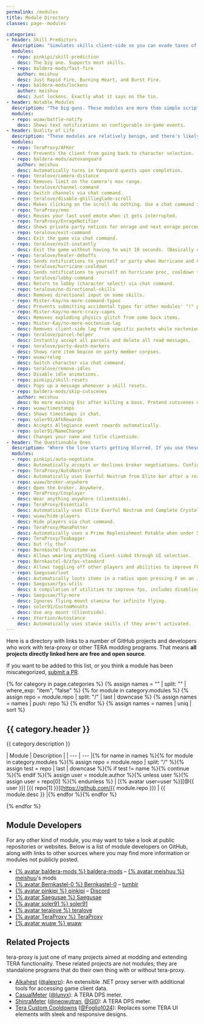 ```yaml
---
permalink: /modules
title: Module Directory
classes: page--modules

categories:
- header: Skill Predictors
  description: "Simulates skills client-side so you can evade taxes of the ping variety."
  modules:
  - repo: pinkipi/skill-prediction
    desc: The big one. Supports most skills.
  - repo: baldera-mods/fast-fire
    author: meishuu
    desc: Just Rapid Fire, Burning Heart, and Burst Fire.
  - repo: baldera-mods/lockons
    author: meishuu
    desc: Just lockons. Exactly what it says on the tin.
- header: Notable Modules
  description: "The big guns. These modules are more than simple scripts."
  modules:
  - repo: wuaw/battle-notify
    desc: Shows text notifications on configurable in-game events.
- header: Quality of Life
  description: "These modules are relatively benign, and there's likely little risk to using these. But they *will* make your life better, probably."
  modules:
  - repo: TeraProxy/AFKer
    desc: Prevents the client from going back to character selection.
  - repo: baldera-mods/autovanguard
    author: meishuu
    desc: Automatically turns in Vanguard quests upon completion.
  - repo: teralove/camera-distance
    desc: Removes limit on the camera's max range.
  - repo: teralove/channel-command
    desc: Switch channels via chat command.
  - repo: teralove/disable-ghillieglade-scroll
    desc: Makes clicking on the scroll do nothing. Use a chat command instead.
  - repo: TeraProxy/emo
    desc: Reuses your last used emote when it gets interrupted.
  - repo: TeraProxy/EnrageNotifier
    desc: Shows private party notices for enrage and next enrage percentage.
  - repo: teralove/exit-command
    desc: Exit the game via chat command.
  - repo: teralove/exit-instantly
    desc: Exit the game without having to wait 10 seconds. (Basically clicking the X button.)
  - repo: teralove/healer-debuffs
    desc: Sends notifications to yourself or party when Hurricane and Contagion have been applied.
  - repo: teralove/hurricane-cooldown
    desc: Sends notifications to yourself on hurricane proc, cooldown time, and when it's ready again.
  - repo: teralove/lobby-command
    desc: Return to lobby (character select) via chat command.
  - repo: teralove/no-directional-skills
    desc: Removes directional input on some skills.
  - repo: Mister-Kay/no-more-command-typos
    desc: Prevents submitting accidental typos for other modules' "!" prefixed commands.
  - repo: Mister-Kay/no-more-crazy-capes
    desc: Removes exploding physics glitch from some back items.
  - repo: Mister-Kay/no-more-noctenium-lag
    desc: Removes client-side lag from specific packets while noctenium consumable is active.
  - repo: teralove/parcel-helper
    desc: Instantly accept all parcels and delete all read messages.
  - repo: teralove/party-death-markers
    desc: Shows rare item beacon on party member corpses.
  - repo: wuaw/relog
    desc: Switch character via chat command.
  - repo: teralove/remove-idles
    desc: Disable idle animations.
  - repo: pinkipi/skill-resets
    desc: Pops up a message whenever a skill resets.
  - repo: baldera-mods/skip-cutscenes
    author: meishuu
    desc: No more mashing Esc after killing a boss. Pretend cutscenes don't even exist.
  - repo: wuaw/timestamps
    desc: Shows timestamps in chat.
  - repo: soler91/AfkRewards
    desc: Accepts Allegiance event rewards automatically.
  - repo: soler91/NameChanger
    desc: Changes your name and title clientside.
- header: The Questionable Ones
  description: "Where the line starts getting blurred. If you use these and it gets noticed... Well, no promises."
  modules:
  - repo: pinkipi/auto-negotiate
    desc: Automatically accepts or declines broker negotiations. Configurable.
  - repo: TeraProxy/AutoNostrum
    desc: Automatically uses Everful Nostrum from Elite bar after a rez.
  - repo: wuaw/broker-anywhere
    desc: Open the broker. Anywhere.
  - repo: TeraProxy/Cosplayer
    desc: Wear anything anywhere (clientside).
  - repo: TeraProxy/Essentials
    desc: Automatically uses Elite Everful Nostrum and Complete Crystalbind.
  - repo: wuaw/hide-players
    desc: Hide players via chat command.
  - repo: TeraProxy/ManaPotter
    desc: Automatically uses a Prime Replenishment Potable when under 50% MP.
  - repo: TeraProxy/Teabagger
    desc: but rly tho?
  - repo: Bernkastel-0/costume-ex
    desc: Allows wearing anything client-sided through UI selection.
  - repo: Bernkastel-0/zfps-standard
    desc: Allows toggling off other players and abilities to improve FPS.
  - repo: Saegusae/loot
    desc: Automatically loots items in a radius upon pressing F on an item.
  - repo: Saegusae/fps-utils
    desc: A compilation of utilities to improve fps, includes disabling fireworks effects.
  - repo: Saegusae/fly-more
    desc: Ignores flying mount stamina for infinite flying.
  - repo: soler91/CustomMounts
    desc: Use any mount (Clientside).
  - repo: Xtortion/Autostance
    desc: Automatically uses stance skills if they aren't activated.
---
```


Here is a directory with links to a number of GitHub projects and developers who work with tera-proxy or other TERA modding programs. That means **all projects directly linked here are free and open source**.

If you want to be added to this list, or you think a module has been miscategorized, [submit a PR](https://github.com/meishuu/tera-proxy/edit/gh-pages/_pages/modules.md).

{% for category in page.categories %}
{% assign names = "" | split: "" | where_exp: "item", "false" %}
{% for module in category.modules %}
{% assign repo = module.repo | split: "/" | last | downcase %}
{% assign names = names | push: repo %}
{% endfor %}
{% assign names = names | uniq | sort %}

## {{ category.header }}

{{ category.description }}

| Module | Description |
| --- | --- |{% for name in names %}{% for module in category.modules %}{% assign repo = module.repo | split: "/" %}{% assign test = repo | last | downcase %}{% if test != name %}{% continue %}{% endif %}{% assign user = module.author %}{% unless user %}{% assign user = repo[0] %}{% endunless %}
| [{% avatar user=user %}][@{{ user }}] [{{ repo[1] }}](https://github.com/{{ module.repo }}) | {{ module.desc }} |{% endfor %}{% endfor %}

{% endfor %}

## Module Developers

For any other kind of module, you may want to take a look at public repositories or websites. Below is a list of module developers on GitHub, along with links to other sources where you may find more information or modules not publicly posted.

* [{% avatar baldera-mods %} baldera-mods][@baldera-mods] &ndash; [{% avatar meishuu %} meishuu][@meishuu]'s mods
* [{% avatar Bernkastel-0 %} Bernkastel-0][@Bernkastel-0] &ndash; [tumblr](http://teraproxy.tumblr.com/)
* [{% avatar pinkipi %} pinkipi][@pinkipi] &ndash; [Discord](https://discord.gg/RR9zf85)
* [{% avatar Saegusae %} Saegusae][@Saegusae]
* [{% avatar soler91 %} soler91][@soler91]
* [{% avatar teralove %} teralove][@teralove]
* [{% avatar TeraProxy %} TeraProxy][@TeraProxy]
* [{% avatar wuaw %} wuaw][@wuaw]

## Related Projects

tera-proxy is just one of many projects aimed at modding and extending TERA functionality. These related projects are not modules; they are standalone programs that do their own thing with or without tera-proxy.

* [Alkahest](https://github.com/alexrp/alkahest) ([@alexrp]): An extensible .NET proxy server with additional tools for accessing game client data.
* [CasualMeter](https://github.com/lunyx/CasualMeter) ([@lunyx]): A TERA DPS meter.
* [ShinraMeter](https://github.com/neowutran/ShinraMeter) ([@neowutran], [@Gl0]): A TERA DPS meter.
* [Tera Custom Cooldowns](https://github.com/Foglio1024/Tera-custom-cooldowns) ([@Foglio1024]): Replaces some TERA UI elements with sleek and responsive designs.



[//]: # (GitHub @mention link references go below.)

[@alexrp]: <https://github.com/alexrp> "Alex Rønne Petersen"
[@baldera-mods]: <https://github.com/baldera-mods> "Meishu's Baldera Mods"
[@Bernkastel-0]: <https://github.com/Bernkastel-0> "Bernkastel"
[@Foglio1024]: <https://github.com/Foglio1024> "Foglio"
[@Gl0]: <https://github.com/Gl0> "Gl0"
[@lunyx]: <https://github.com/lunyx> "Daniel"
[@meishuu]: <https://github.com/meishuu> "Meishu"
[@Mister-Kay]: <https://github.com/mister-kay>
[@neowutran]: <https://github.com/neowutran> "Yukikoo"
[@pinkipi]: <https://github.com/pinkipi> "Pinkie Pie"
[@Saegusae]: <http://github.com/saegusae> "Seagoose"
[@soler91]: <http://github.com/soler91> "Fruit"
[@teralove]: <https://github.com/teralove>
[@TeraProxy]: <https://github.com/TeraProxy>
[@wuaw]: <https://github.com/wuaw>
[@Xtortion]: <https://github.com/Xtortion>
